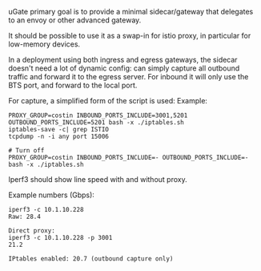uGate primary goal is to provide a minimal sidecar/gateway that delegates to an 
envoy or other advanced gateway. 

It should be possible to use it as a swap-in for istio proxy, in particular
for low-memory devices. 

In a deployment using both ingress and egress gateways, the sidecar 
doesn't need a lot of dynamic config: can simply capture all outbound
traffic and forward it to the egress server. For inbound it will only use the BTS port,
and forward to the local port.

For capture, a simplified form of the script is used:
Example:

```
PROXY_GROUP=costin INBOUND_PORTS_INCLUDE=3001,5201 OUTBOUND_PORTS_INCLUDE=5201 bash -x ./iptables.sh
iptables-save -c| grep ISTIO
tcpdump -n -i any port 15006

# Turn off
PROXY_GROUP=costin INBOUND_PORTS_INCLUDE=- OUTBOUND_PORTS_INCLUDE=- bash -x ./iptables.sh

```

Iperf3 should show line speed with and without proxy.

Example numbers (Gbps):

``` 
iperf3 -c 10.1.10.228
Raw: 28.4 

Direct proxy:
iperf3 -c 10.1.10.228 -p 3001
21.2

IPtables enabled: 20.7 (outbound capture only)

```
